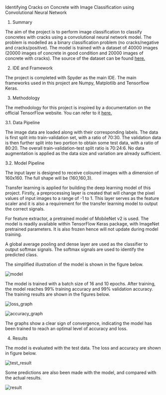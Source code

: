 Identifying Cracks on Concrete with Image Classification using Convolutional Neural Network

1. Summary

The aim of the project is to perform image classification to classify concretes with cracks using a convolutional neural network model. The problem is modelled as a binary classification problem (no cracks/negative and cracks/positive). The model is trained with a dataset of 40000 images (20000 images of concrete in good condition and 20000 images of concrete with cracks). The source of the dataset can be found [here.](https://data.mendeley.com/datasets/5y9wdsg2zt/2)

2. IDE and Framework

The project is completed with Spyder as the main IDE. The main frameworks used in this project are Numpy, Matplotlib and Tensorflow Keras.

3. Methodology

The methodology for this project is inspired by a documentation on the official TensorFlow website. You can refer to it [here.](https://www.tensorflow.org/tutorials/images/transfer_learning)

3.1. Data Pipeline

The image data are loaded along with their corresponding labels. The data is first split into train-validation set, with a ratio of 70:30. The validation data is then further split into two portion to obtain some test data, with a ratio of 80:20. The overall train-validation-test split ratio is 70:24:6. No data augmentation is applied as the data size and variation are already sufficient.

3.2. Model Pipeline

The input layer is designed to receive coloured images with a dimension of 160x160. The full shape will be (160,160,3).

Transfer learning is applied for building the deep learning model of this project. Firstly, a preprocessing layer is created that will change the pixel values of input images to a range of -1 to 1. This layer serves as the feature scaler and it is also a requirement for the transfer learning model to output the correct signals.

For feature extractor, a pretrained model of MobileNet v2 is used. The model is readily available within TensorFlow Keras package, with ImageNet pretrained parameters. It is also frozen hence will not update during model training.

A global average pooling and dense layer are used as the classifier to output softmax signals. The softmax signals are used to identify the predicted class.

The simplified illustration of the model is shown in the figure below.

![model](https://user-images.githubusercontent.com/95268200/176706934-ddaab44b-9c70-43d1-b468-6650f89dad7b.png)


The model is trained with a batch size of 16 and 10 epochs. After training, the model reaches 99% training accuracy and 99% validation accuracy. The training results are shown in the figures below.

![loss_graph](https://user-images.githubusercontent.com/95268200/176467848-8f8ff1d0-369e-43a8-9e47-104970969a58.PNG)

![accuracy_graph](https://user-images.githubusercontent.com/95268200/176467926-3a96a02e-89d0-440d-ad9d-0cfef4255531.PNG)

The graphs show a clear sign of convergence, indicating the model has been trained to reach an optimal level of accuracy and loss.

4. Results

The model is evaluated with the test data. The loss and accuracy are shown in figure below.

![test_result](https://user-images.githubusercontent.com/95268200/176468218-48606a75-dcbc-41f6-a5aa-7edd633be7db.PNG)

Some predictions are also been made with the model, and compared with the actual results.

![result](https://user-images.githubusercontent.com/95268200/176468324-88f88993-0277-4761-b093-b9f92cfee0f0.png)
